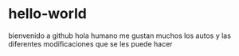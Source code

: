 # hello-world
bienvenido a github
hola humano me gustan muchos los autos 
y las diferentes modificaciones que se les puede hacer
